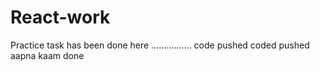 # React-work
Practice task has been done here
................
code pushed
coded pushed
aapna kaam done

